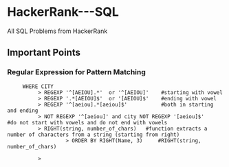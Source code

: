 # HackerRank---SQL
All SQL Problems from HackerRank

## Important Points ## 

### Regular Expression for Pattern Matching ###
                 
         WHERE CITY 
              > REGEXP '^[AEIOU].*'  or '^[AEIOU]'    #starting with vowel
              > REGEXP '.*[AEIOU]$'  or '[AEIOU]$'    #ending with vowel
              > REGEXP '^[aeiou].*[aeiou]$'           #both in starting and ending
              > NOT REGEXP '^[aeiou]' and city NOT REGEXP '[aeiou]$'     #do not start with vowels and do not end with vowels
              > RIGHT(string, number_of_chars)   #function extracts a number of characters from a string (starting from right)
                       > ORDER BY RIGHT(Name, 3)     #RIGHT(string, number_of_chars)  
                       
              >
                             
                
